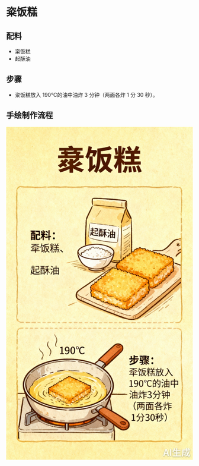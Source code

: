 # 粢饭糕

## 配料
- 粢饭糕
- 起酥油

## 步骤
- 粢饭糕放入 190℃的油中油炸 3 分钟（两面各炸 1 分 30 秒）。

## 手绘制作流程

![手绘制作流程](../images/早餐/粢饭糕.jpg)
